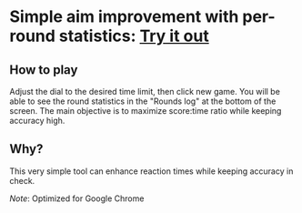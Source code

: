 # Simple aim improvement with per-round statistics: [Try it out](https://keen-borg-a8b4d1.netlify.app/)
## How to play
Adjust the dial to the desired time limit, then click new game. You will be able to see the round statistics in the "Rounds log" at the bottom of the screen. The main objective is to maximize score:time ratio while keeping accuracy high.
## Why?
This very simple tool can enhance reaction times while keeping accuracy in check.

*Note*: Optimized for Google Chrome
